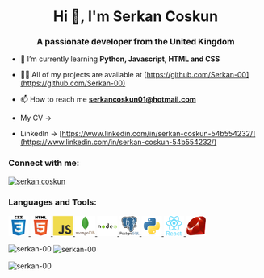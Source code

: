 <h1 align="center">Hi 👋, I'm Serkan Coskun</h1>
<h3 align="center">A passionate developer from the United Kingdom</h3>

- 🌱 I’m currently learning **Python, Javascript, HTML and CSS**

- 👨‍💻 All of my projects are available at [https://github.com/Serkan-00](https://github.com/Serkan-00)

- 📫 How to reach me **serkancoskun01@hotmail.com**

- My CV -> 

- LinkedIn -> [https://www.linkedin.com/in/serkan-coskun-54b554232/](https://www.linkedin.com/in/serkan-coskun-54b554232/)

<h3 align="left">Connect with me:</h3>
<p align="left">
<a href="https://linkedin.com/in/serkan coskun" target="blank"><img align="center" src="https://raw.githubusercontent.com/rahuldkjain/github-profile-readme-generator/master/src/images/icons/Social/linked-in-alt.svg" alt="serkan coskun" height="30" width="40" /></a>
</p>

<h3 align="left">Languages and Tools:</h3>
<p align="left"> <a href="https://www.w3schools.com/css/" target="_blank" rel="noreferrer"> <img src="https://raw.githubusercontent.com/devicons/devicon/master/icons/css3/css3-original-wordmark.svg" alt="css3" width="40" height="40"/> </a> <a href="https://www.w3.org/html/" target="_blank" rel="noreferrer"> <img src="https://raw.githubusercontent.com/devicons/devicon/master/icons/html5/html5-original-wordmark.svg" alt="html5" width="40" height="40"/> </a> <a href="https://developer.mozilla.org/en-US/docs/Web/JavaScript" target="_blank" rel="noreferrer"> <img src="https://raw.githubusercontent.com/devicons/devicon/master/icons/javascript/javascript-original.svg" alt="javascript" width="40" height="40"/> </a> <a href="https://www.mongodb.com/" target="_blank" rel="noreferrer"> <img src="https://raw.githubusercontent.com/devicons/devicon/master/icons/mongodb/mongodb-original-wordmark.svg" alt="mongodb" width="40" height="40"/> </a> <a href="https://nodejs.org" target="_blank" rel="noreferrer"> <img src="https://raw.githubusercontent.com/devicons/devicon/master/icons/nodejs/nodejs-original-wordmark.svg" alt="nodejs" width="40" height="40"/> </a> <a href="https://www.postgresql.org" target="_blank" rel="noreferrer"> <img src="https://raw.githubusercontent.com/devicons/devicon/master/icons/postgresql/postgresql-original-wordmark.svg" alt="postgresql" width="40" height="40"/> </a> <a href="https://www.python.org" target="_blank" rel="noreferrer"> <img src="https://raw.githubusercontent.com/devicons/devicon/master/icons/python/python-original.svg" alt="python" width="40" height="40"/> </a> <a href="https://reactjs.org/" target="_blank" rel="noreferrer"> <img src="https://raw.githubusercontent.com/devicons/devicon/master/icons/react/react-original-wordmark.svg" alt="react" width="40" height="40"/> </a> <a href="https://www.ruby-lang.org/en/" target="_blank" rel="noreferrer"> <img src="https://raw.githubusercontent.com/devicons/devicon/master/icons/ruby/ruby-original.svg" alt="ruby" width="40" height="40"/> </a> </p>

<p><img align="left" src="https://github-readme-stats.vercel.app/api/top-langs?username=serkan-00&show_icons=true&locale=en&layout=compact" alt="serkan-00" /></p>

<p>&nbsp;<img align="center" src="https://github-readme-stats.vercel.app/api?username=serkan-00&show_icons=true&locale=en" alt="serkan-00" /></p>

<p><img align="center" src="https://github-readme-streak-stats.herokuapp.com/?user=serkan-00&" alt="serkan-00" /></p>
